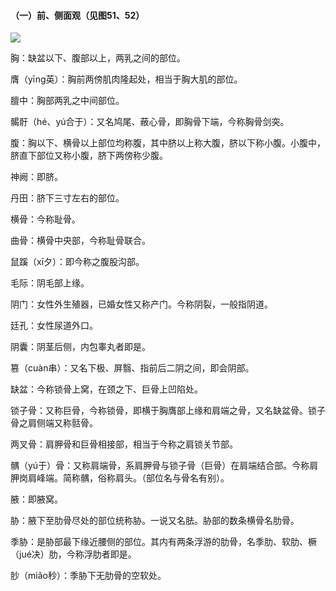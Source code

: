 #### （一）前、侧面观（见图51、52）

![](img/附形体图51、52.jpg)

胸：缺盆以下、腹部以上，两乳之间的部位。

膺（yīng英）：胸前两傍肌肉隆起处，相当于胸大肌的部位。

膻中：胸部两乳之中间部位。

𩩲骬（hé、yú合于）：又名鸠尾、蔽心骨，即胸骨下端，今称胸骨剑突。

腹：胸以下、横骨以上部位均称腹，其中脐以上称大腹，脐以下称小腹。小腹中，脐直下部位又称小腹，脐下两傍称少腹。

神阙：即脐。

丹田：脐下三寸左右的部位。

横骨：今称耻骨。

曲骨：横骨中央部，今称耻骨联合。

鼠蹊（xī夕）：即今称之腹股沟部。

毛际：阴毛部上缘。

阴门：女性外生殖器，已婚女性又称产门。今称阴裂，一般指阴道。

廷孔：女性尿道外口。

阴囊：阴茎后侧，内包睾丸者即是。

篡（cuàn串）：又名下极、屏翳、指前后二阴之间，即会阴部。

缺盆：今称锁骨上窝，在颈之下、巨骨上凹陷处。

锁子骨：又称巨骨，今称锁骨，即横于胸膺部上缘和肩端之骨，又名缺盆骨。锁子骨之肩侧端又称䯏骨。

两叉骨：肩胛骨和巨骨相接部，相当于今称之肩锁关节部。

髃（yú于）骨：又称肩端骨，系肩胛骨与锁子骨（巨骨）在肩端结合部。今称肩胛岗肩峰端。简称髃，俗称肩头。（部位名与骨名有别）。

腋：即腋窝。

胁：腋下至肋骨尽处的部位统称胁。一说又名胠。胁部的数条横骨名肋骨。

季胁：是胁部最下缘近腰侧的部位。其内有两条浮游的肋骨，名季肋、软肋、橛（jué决）肋，今称浮肋者即是。

䏚（miǎo秒）：季胁下无肋骨的空软处。
